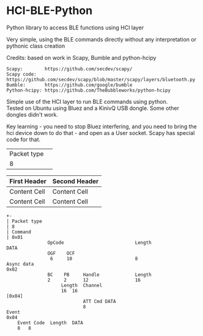 # HCI-BLE-Python
Python library to access BLE functions using HCI layer   

Very simple, using the BLE commands directly without any interpretation or pythonic class creation    

Credits: based on work in Scapy, Bumble and python-hcipy

```
Scapy:        https://github.com/secdev/scapy/
Scapy code:   https://github.com/secdev/scapy/blob/master/scapy/layers/bluetooth.py
Bumble:       https://github.com/google/bumble
Python-hcipy: https://github.com/TheBubbleworks/python-hcipy
```

Simple use of the HCI layer to run BLE commands using python.   
Tested on Ubuntu using Bluez and a KinivQ USB dongle. Some other dongles didn't work.   

Key learning - you need to stop Bluez interfering, and you need to bring the hci device down to do that - and open as a User socket.   Scapy has special code for that.
  
|                 |                                                                          |
| --------------- | ------------------------------------------------------------------------ |    
| Packet type     |                                                                          |		  			
| 8		  |                                                                          |




| First Header  | Second Header |
| ------------- | ------------- |
| Content Cell  | Content Cell  |
| Content Cell  | Content Cell  |



```
+-
| Packet type
| 8
| Command
| 0x01 							
               OpCode                          Length                 DATA				
               OGF    OCF						
                6     10                       8					
Async data
0x02								
               BC    PB     Handle             Length				
               2     2      12                 16				
					Length	Channel		
					16	16
[0x04]		
							ATT Cmd	DATA
							8	
Event
0x04								
	Event Code	Length	DATA					
	8	8						

``` 
